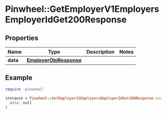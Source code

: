 # Pinwheel::GetEmployerV1EmployersEmployerIdGet200Response

## Properties

| Name | Type | Description | Notes |
| ---- | ---- | ----------- | ----- |
| **data** | [**EmployerObjResponse**](EmployerObjResponse.md) |  |  |

## Example

```ruby
require 'pinwheel'

instance = Pinwheel::GetEmployerV1EmployersEmployerIdGet200Response.new(
  data: null
)
```

